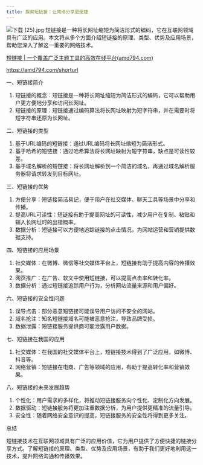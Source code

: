 ```yaml
---
title: 探索短链接：让网络分享更便捷
---
```




![下载 (25).jpg](https://p9-juejin.byteimg.com/tos-cn-i-k3u1fbpfcp/5a8fb782cf814d8eb07b7b6c217e40b7~tplv-k3u1fbpfcp-jj-mark:0:0:0:0:q75.image#?w=1024&h=768&s=61096&e=jpg&b=a9ced5)
短链接是一种将长网址缩短为简洁形式的编码，它在互联网领域具有广泛的应用。本文将从多个方面介绍短链接的原理、类型、优势及应用场景，帮助您深入了解这一重要的网络技术。

[短链接 | 一个覆盖广泛主题工具的高效在线平台(amd794.com)](https://amd794.com/shorturl)

https://amd794.com/shorturl

一、短链接简介

1. 短链接的概念：短链接是一种将长网址缩短为简洁形式的编码，它可以帮助用户更方便地分享和访问长网址。
2. 短链接的原理：短链接通过编码算法将长网址映射为短字符串，并在需要时将短字符串还原为长网址。

二、短链接的类型

1. 基于URL编码的短链接：通过URL编码将长网址缩短为简洁形式。
2. 基于哈希的短链接：通过哈希算法将长网址映射为短字符串，缺点是可读性较差。
3. 基于域名解析的短链接：将长网址解析到一个简洁的域名，再通过域名解析服务器将请求转发到目标网址。

三、短链接的优势

1. 方便分享：短链接简洁易记，便于用户在社交媒体、聊天工具等场景中分享和传播。
2. 提高URL可读性：短链接有助于提高网址的可读性，减少用户在复制、粘贴和输入长网址时的出错概率。
3. 数据分析：短链接可以方便地追踪链接的点击情况，为网站运营和营销提供数据支持。

四、短链接的应用场景

1. 社交媒体：在微博、微信等社交媒体平台上，短链接有助于提高内容的传播效果。
2. 网页推广：在广告、软文中使用短链接，可以提高点击率和转化率。
3. 数据分析：通过短链接追踪用户行为，分析网站流量来源和用户偏好。



六、短链接的安全性问题

1. 误导点击：部分恶意短链接可能误导用户访问不安全的网站。
2. 域名抢注：知名短链接域名可能被恶意抢注，导致品牌受损。
3. 数据泄露：短链接服务提供商可能泄露用户数据。

七、短链接在我国的应用

1. 社交媒体：在我国的社交媒体平台上，短链接技术得到了广泛应用，如微博、抖音等。
2. 网络营销：短链接在电商、广告等领域的应用，有助于提高转化率和营销效果。

八、短链接的未来发展趋势

1. 个性化：用户需求的多样化，将推动短链接服务向个性化、定制化方向发展。
2. 数据驱动：短链接服务将更加注重数据分析，为用户提供更精准的流量引导。
3. 安全性：随着网络安全意识的提高，短链接服务的安全性将得到更多关注。

总结

短链接技术在互联网领域具有广泛的应用价值，它为用户提供了方便快捷的链接分享方式。了解短链接的原理、类型、优势及应用场景，有助于我们更好地利用这一技术，提升网络沟通和传播效果。

